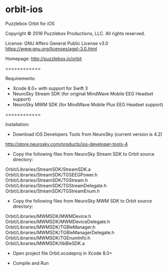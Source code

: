 # orbit-ios

Puzzlebox Orbit for iOS

Copyright © 2016 Puzzlebox Productions, LLC. All rights reserved.

License: GNU Affero General Public License v3.0
https://www.gnu.org/licenses/agpl-3.0.html

Homepage: http://puzzlebox.io/orbit

============

Requirements:

- Xcode 8.0+ with support for Swift 3
- NeuroSky Stream SDK (for original MindWave Mobile EEG Headset support)
- NeuroSky MWM SDK (for MindWave Mobile Plus EEG Headset support)

============

Installation:

- Download iOS Developers Tools from NeuroSky (current version is 4.2)

http://store.neurosky.com/products/ios-developer-tools-4

- Copy the following files from NeuroSky Stream SDK to Orbit source directory:

Orbit/Libraries/StreamSDK/StreamSDK.a
Orbit/Libraries/StreamSDK/TGSEEGPower.h
Orbit/Libraries/StreamSDK/TGStream.h
Orbit/Libraries/StreamSDK/TGStreamDelegate.h
Orbit/Libraries/StreamSDK/TGStreamEnum.h

- Copy the following files from NeuroSky MWM SDK to Orbit source directory:

Orbit/Libraries/MWMSDK/MWMDevice.h
Orbit/Libraries/MWMSDK/MWMDeviceDelegate.h
Orbit/Libraries/MWMSDK/TGBleManager.h
Orbit/Libraries/MWMSDK/TGBleManagerDelegate.h
Orbit/Libraries/MWMSDK/TGEnumInfo.h
Orbit/Libraries/MWMSDK/libBleSDK.a

- Open project file Orbit.xcodeproj in Xcode 8.0+

- Compile and Run

